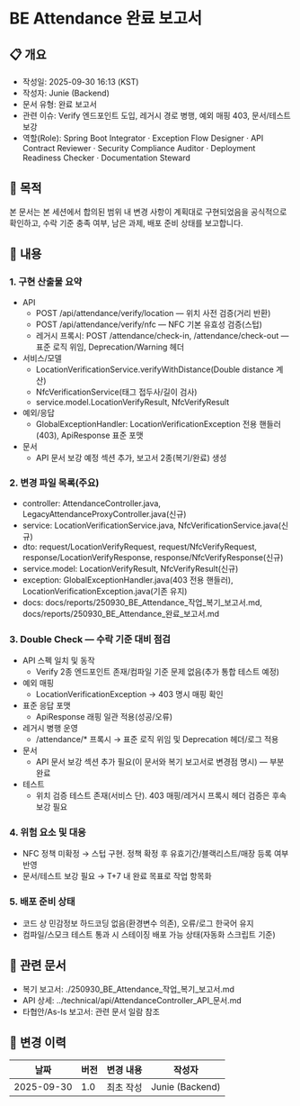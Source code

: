 # BE Attendance 완료 보고서

## 📋 개요

- 작성일: 2025-09-30 16:13 (KST)
- 작성자: Junie (Backend)
- 문서 유형: 완료 보고서
- 관련 이슈: Verify 엔드포인트 도입, 레거시 경로 병행, 예외 매핑 403, 문서/테스트 보강
- 역할(Role): Spring Boot Integrator · Exception Flow Designer · API Contract Reviewer · Security Compliance Auditor ·
  Deployment Readiness Checker · Documentation Steward

## 🎯 목적

본 문서는 본 세션에서 합의된 범위 내 변경 사항이 계획대로 구현되었음을 공식적으로 확인하고, 수락 기준 충족 여부, 남은 과제, 배포 준비 상태를 보고합니다.

## 📝 내용

### 1. 구현 산출물 요약

- API
    - POST /api/attendance/verify/location — 위치 사전 검증(거리 반환)
    - POST /api/attendance/verify/nfc — NFC 기본 유효성 검증(스텁)
    - 레거시 프록시: POST /attendance/check-in, /attendance/check-out — 표준 로직 위임, Deprecation/Warning 헤더
- 서비스/모델
    - LocationVerificationService.verifyWithDistance(Double distance 계산)
    - NfcVerificationService(태그 접두사/길이 검사)
    - service.model.LocationVerifyResult, NfcVerifyResult
- 예외/응답
    - GlobalExceptionHandler: LocationVerificationException 전용 핸들러(403), ApiResponse 표준 포맷
- 문서
    - API 문서 보강 예정 섹션 추가, 보고서 2종(복기/완료) 생성

### 2. 변경 파일 목록(주요)

- controller: AttendanceController.java, LegacyAttendanceProxyController.java(신규)
- service: LocationVerificationService.java, NfcVerificationService.java(신규)
- dto: request/LocationVerifyRequest, request/NfcVerifyRequest, response/LocationVerifyResponse,
  response/NfcVerifyResponse(신규)
- service.model: LocationVerifyResult, NfcVerifyResult(신규)
- exception: GlobalExceptionHandler.java(403 전용 핸들러), LocationVerificationException.java(기존 유지)
- docs: docs/reports/250930_BE_Attendance_작업_복기_보고서.md, docs/reports/250930_BE_Attendance_완료_보고서.md

### 3. Double Check — 수락 기준 대비 점검

- API 스펙 일치 및 동작
    - Verify 2종 엔드포인트 존재/컴파일 기준 문제 없음(추가 통합 테스트 예정)
- 예외 매핑
    - LocationVerificationException → 403 명시 매핑 확인
- 표준 응답 포맷
    - ApiResponse 래핑 일관 적용(성공/오류)
- 레거시 병행 운영
    - /attendance/* 프록시 → 표준 로직 위임 및 Deprecation 헤더/로그 적용
- 문서
    - API 문서 보강 섹션 추가 필요(이 문서와 복기 보고서로 변경점 명시) — 부분 완료
- 테스트
    - 위치 검증 테스트 존재(서비스 단). 403 매핑/레거시 프록시 헤더 검증은 후속 보강 필요

### 4. 위험 요소 및 대응

- NFC 정책 미확정 → 스텁 구현. 정책 확정 후 유효기간/블랙리스트/매장 등록 여부 반영
- 문서/테스트 보강 필요 → T+7 내 완료 목표로 작업 항목화

### 5. 배포 준비 상태

- 코드 상 민감정보 하드코딩 없음(환경변수 의존), 오류/로그 한국어 유지
- 컴파일/스모크 테스트 통과 시 스테이징 배포 가능 상태(자동화 스크립트 기준)

## 🔗 관련 문서

- 복기 보고서: ./250930_BE_Attendance_작업_복기_보고서.md
- API 상세: ../technical/api/AttendanceController_API_문서.md
- 타협안/As-Is 보고서: 관련 문서 일람 참조

## 📅 변경 이력

 날짜         | 버전  | 변경 내용 | 작성자             |
------------|-----|-------|-----------------|
 2025-09-30 | 1.0 | 최초 작성 | Junie (Backend) |
